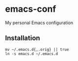 # emacs-conf
My personal Emacs configuration
## Installation
```shell
mv ~/.emacs.d{,.orig} || true
ln -s emacs.d ~/.emacs.d
```

